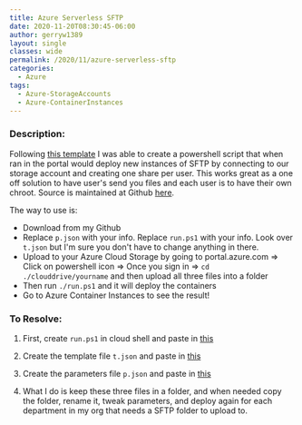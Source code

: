 ```yaml
---
title: Azure Serverless SFTP
date: 2020-11-20T08:30:45-06:00
author: gerryw1389
layout: single
classes: wide
permalink: /2020/11/azure-serverless-sftp
categories:
  - Azure
tags:
  - Azure-StorageAccounts
  - Azure-ContainerInstances
---
```

<!--more-->

### Description:

Following [this template](https://github.com/Azure/azure-quickstart-templates/tree/main/201-aci-sftp-files-existing-storage) I was able to create a powershell script that when ran in the portal would deploy new instances of SFTP by connecting to our storage account and creating one share per user. This works great as a one off solution to have user's send you files and each user is to have their own chroot. Source is  maintained at Github [here](https://github.com/gerryw1389/terraform-examples/tree/main/container-groups/serverless-sftp).

The way to use is:

- Download from my Github
- Replace `p.json` with your info. Replace `run.ps1` with your info. Look over `t.json` but I'm sure you don't have to change anything in there.
- Upload to your Azure Cloud Storage by going to portal.azure.com => Click on powershell icon => Once you sign in => `cd ./clouddrive/yourname` and then upload all three files into a folder
- Then run `./run.ps1` and it will deploy the containers
- Go to Azure Container Instances to see the result!

### To Resolve:

1. First, create `run.ps1` in cloud shell and paste in [this](https://github.com/gerryw1389/terraform-examples/tree/main/container-groups/serverless-sftp/run.ps1)

2. Create the template file `t.json` and paste in [this](https://github.com/gerryw1389/terraform-examples/tree/main/container-groups/serverless-sftp/t.json)

3. Create the parameters file `p.json` and paste in [this](https://github.com/gerryw1389/terraform-examples/tree/main/container-groups/serverless-sftp/p.json)

4. What I do is keep these three files in a folder, and when needed copy the folder, rename it, tweak parameters, and deploy again for each department in my org that needs a SFTP folder to upload to.
